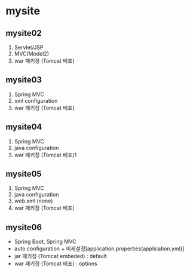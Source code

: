 # mysite

## mysite02
1. Servlet/JSP
2. MVC(Model2)
3. war 패키징 (Tomcat 배포)

## mysite03
1. Spring MVC
2. xml configuration
3. war 패키징 (Tomcat 배포)

## mysite04
1. Spring MVC
2. java configuration
3. war 패키징 (Tomcat 배포)1

## mysite05
1. Spring MVC
2. java configuration
3. web.xml (none)
4. war 패키징 (Tomcat 배포)

## mysite06
- Spring Boot, Spring MVC
- auto configuration + 미세설정[application.properties(application.yml)]
- jar 패키징 (Tomcat embeded) : default
- war 패키징 (Tomcat 배포) : options

